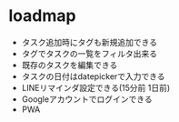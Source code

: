 # loadmap

- タスク追加時にタグも新規追加できる
- タグでタスクの一覧をフィルタ出来る
- 既存のタスクを編集できる
- タスクの日付はdatepickerで入力できる
- LINEリマインダ設定できる(15分前 1日前)
- Googleアカウントでログインできる
- PWA